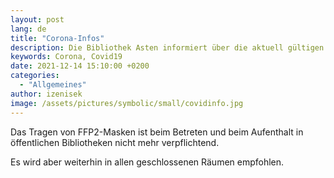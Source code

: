 ```yaml
---
layout: post
lang: de
title: "Corona-Infos"
description: Die Bibliothek Asten informiert über die aktuell gültigen Corona-Bestimmungen.
keywords: Corona, Covid19
date: 2021-12-14 15:10:00 +0200
categories:
  - "Allgemeines"
author: izenisek
image: /assets/pictures/symbolic/small/covidinfo.jpg
---
```


Das Tragen von FFP2-Masken ist beim Betreten und beim Aufenthalt in öffentlichen Bibliotheken nicht mehr verpflichtend.

Es wird aber weiterhin in allen geschlossenen Räumen empfohlen.

<!--more-->
<br/>
<br/>
<br/>